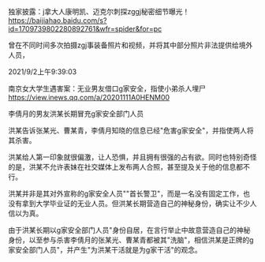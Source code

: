 独家披露：j拿大人康明凯、迈克尔刺探zggj秘密细节曝光！
https://baijiahao.baidu.com/s?id=1709739802280892761&wfr=spider&for=pc

曾在不同时间多次拍摄zgj事装备照片和视频，并将其中部分照片非法提供给境外人员，

2021/9/2上午9:39:03

南京女大学生遇害案：无业男友借口g家安全，指使小弟杀人埋尸
https://view.inews.qq.com/a/20201111A0HENM00

李倩月的男友洪某长期冒充g家安全部门人员

洪某告诉张某光、曹某青，李倩月知晓的信息已经"危害g家安全"，并指使两人将其杀害。

洪某给人第一印象就很偏激，让人恐惧，并且拥有很强的占有欲。同时也特别奇怪的是，洪某不允许表妹在社交媒体上发布两人合照，甚至提及关于他的信息都不行。

洪某并非是其对外宣称的g家安全人员""首长警卫"，而是一名没有固定工作，也没有拿到大学毕业证的无业人员。但洪某长期营造自己的神秘身份，确实让不少人信以为真。

由于洪某长期以g家安全部门人员"身份自居，在言行举止中故意营造自己的神秘身份，以至参与杀害李倩月的张某光、曹某青都被其"洗脑"，相信洪某是正牌的g家安全部门人员"，并产生"为洪某干活就是为g家干活"的观念。
